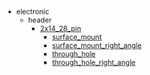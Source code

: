 * electronic
  * header
    * [2x14_28_pin](electronic/header/2x14_28_pin)
      * [surface_mount](electronic/header/2x14_28_pin/surface_mount)
      * [surface_mount_right_angle](electronic/header/2x14_28_pin/surface_mount/surface_mount_right_angle)
      * [through_hole](electronic/header/2x14_28_pin/surface_mount/surface_mount_right_angle/through_hole)
      * [through_hole_right_angle](electronic/header/2x14_28_pin/surface_mount/surface_mount_right_angle/through_hole/through_hole_right_angle)
